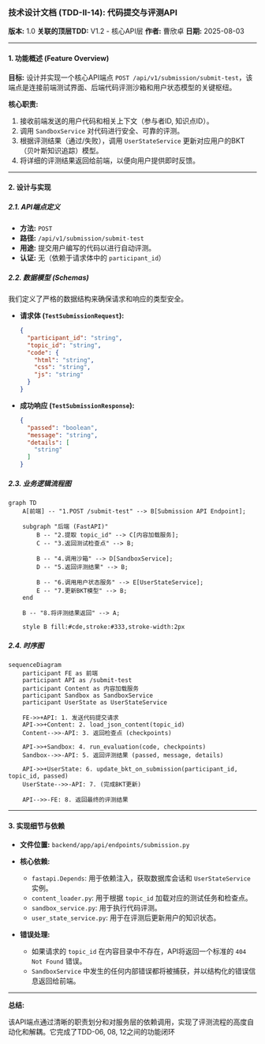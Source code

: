 ### **技术设计文档 (TDD-II-14): 代码提交与评测API**

**版本:** 1.0
**关联的顶层TDD:** V1.2 - 核心API层
**作者:** 曹欣卓
**日期:** 2025-08-03

---

#### **1. 功能概述 (Feature Overview)**

**目标:** 设计并实现一个核心API端点 `POST /api/v1/submission/submit-test`，该端点是连接前端测试界面、后端代码评测沙箱和用户状态模型的关键枢纽。

**核心职责:**
1.  接收前端发送的用户代码和相关上下文（参与者ID, 知识点ID）。
2.  调用 `SandboxService` 对代码进行安全、可靠的评测。
3.  根据评测结果（通过/失败），调用 `UserStateService` 更新对应用户的BKT（贝叶斯知识追踪）模型。
4.  将详细的评测结果返回给前端，以便向用户提供即时反馈。

---

#### **2. 设计与实现**

##### **2.1. API端点定义**

*   **方法:** `POST`
*   **路径:** `/api/v1/submission/submit-test`
*   **用途:** 提交用户编写的代码以进行自动评测。
*   **认证:** 无（依赖于请求体中的 `participant_id`）

##### **2.2. 数据模型 (Schemas)**

我们定义了严格的数据结构来确保请求和响应的类型安全。

*   **请求体 (`TestSubmissionRequest`):**
    ```json
    {
      "participant_id": "string",
      "topic_id": "string",
      "code": {
        "html": "string",
        "css": "string",
        "js": "string"
      }
    }
    ```

*   **成功响应 (`TestSubmissionResponse`):**
    ```json
    {
      "passed": "boolean",
      "message": "string",
      "details": [
        "string"
      ]
    }
    ```

##### **2.3. 业务逻辑流程图**

```mermaid
graph TD
    A[前端] -- "1.POST /submit-test" --> B[Submission API Endpoint];
    
    subgraph "后端 (FastAPI)"
        B -- "2.提取 topic_id" --> C[内容加载服务];
        C -- "3.返回测试检查点" --> B;
        
        B -- "4.调用沙箱" --> D[SandboxService];
        D -- "5.返回评测结果" --> B;
        
        B -- "6.调用用户状态服务" --> E[UserStateService];
        E -- "7.更新BKT模型" --> B;
    end
    
    B -- "8.将评测结果返回" --> A;
    
    style B fill:#cde,stroke:#333,stroke-width:2px
```

##### **2.4. 时序图**

```mermaid
sequenceDiagram
    participant FE as 前端
    participant API as /submit-test
    participant Content as 内容加载服务
    participant Sandbox as SandboxService
    participant UserState as UserStateService
    
    FE->>+API: 1. 发送代码提交请求
    API->>+Content: 2. load_json_content(topic_id)
    Content-->>-API: 3. 返回检查点 (checkpoints)
    
    API->>+Sandbox: 4. run_evaluation(code, checkpoints)
    Sandbox-->>-API: 5. 返回评测结果 (passed, message, details)
    
    API->>+UserState: 6. update_bkt_on_submission(participant_id, topic_id, passed)
    UserState-->>-API: 7. (完成BKT更新)
    
    API-->>-FE: 8. 返回最终的评测结果
```

---

#### **3. 实现细节与依赖**

*   **文件位置:** `backend/app/api/endpoints/submission.py`
*   **核心依赖:**
    *   `fastapi.Depends`: 用于依赖注入，获取数据库会话和 `UserStateService` 实例。
    *   `content_loader.py`: 用于根据 `topic_id` 加载对应的测试任务和检查点。
    *   `sandbox_service.py`: 用于执行代码评测。
    *   `user_state_service.py`: 用于在评测后更新用户的知识状态。

*   **错误处理:**
    *   如果请求的 `topic_id` 在内容目录中不存在，API将返回一个标准的 `404 Not Found` 错误。
    *   `SandboxService` 中发生的任何内部错误都将被捕获，并以结构化的错误信息返回给前端。

---

**总结:**

该API端点通过清晰的职责划分和对服务层的依赖调用，实现了评测流程的高度自动化和解耦。它完成了TDD-06, 08, 12之间的功能闭环